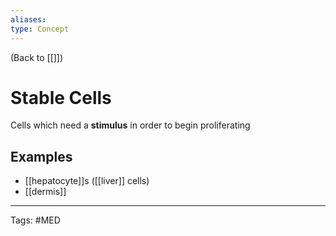 ```yaml
---
aliases: 
type: Concept
---
```


(Back to [[]])

# Stable Cells

Cells which need a **stimulus** in order to begin proliferating
## Examples
- [[hepatocyte]]s ([[liver]] cells)
- [[dermis]]

---
Tags: #MED